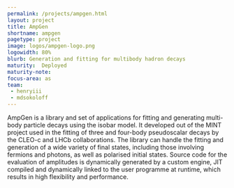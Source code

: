 ```yaml
---
permalink: /projects/ampgen.html
layout: project
title: AmpGen
shortname: ampgen
pagetype: project
image: logos/ampgen-logo.png
logowidth: 80%
blurb: Generation and fitting for multibody hadron decays
maturity:  Deployed
maturity-note:
focus-area: as
team:
 - henryiii
 - mdsokoloff
---
```


AmpGen is a library and set of applications for fitting and generating multi-body particle decays using the isobar model. It developed out of the MINT project used in the fitting of three and four-body pseudoscalar decays by the CLEO-c and LHCb collaborations. The library can handle the fitting and generation of a wide variety of final states, including those involving fermions and photons, as well as polarised initial states.
Source code for the evaluation of amplitudes is dynamically generated by a custom engine, JIT compiled and dynamically linked to the user programme at runtime, which results in high flexibility and performance.
